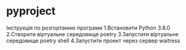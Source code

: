 # pyproject
Інструкція по розгортанню програми
1.Встановити Python 3.8.0
2.Створити віртуальне середовище poetry
3.Запустити віртуальне середовище poetry shell
4.Запустити проект через сервер waitress
